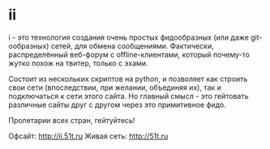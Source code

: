 ii
==

i - это технология создания очень простых фидообразных (или даже git-ообразных) сетей, для обмена сообщениями. Фактически, распределённый веб-форум с offline-клиентами, который почему-то жутко похож на твитер, только с эхами.

Состоит из нескольких скриптов на python, и позволяет как строить свои сети (впоследствии, при желании, объединяя их), так и подключаться к сети этого сайта. Но главный смысл - это гейтовать различные сайты друг с другом через это примитивное фидо. 

Пролетарии всех стран, гейтуйтесь!

Офсайт: http://ii.51t.ru
Живая сеть: http://51t.ru
